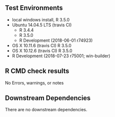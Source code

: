 ## Test Environments
* local windows install, R 3.5.0
* Ubuntu 14.04.5 LTS (travis CI) 
    - R 3.4.4
    - R 3.5.0
    - R Development (2018-06-01 r74923)
* OS X 10.11.6 (travis CI) R 3.5.0
* OS X 10.12.6 (travis CI) R 3.5.0
* R Development (2018-07-23 r75001; win-builder)

## R CMD check results
No Errors, warnings, or notes


## Downstream Dependencies
There are no downstream dependencies.

